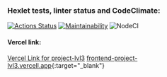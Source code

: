 ### Hexlet tests, linter status and CodeClimate:
[![Actions Status](https://github.com/novda/frontend-project-lvl3/workflows/hexlet-check/badge.svg)](https://github.com/novda/frontend-project-lvl3/actions)
[![Maintainability](https://api.codeclimate.com/v1/badges/a99a88d28ad37a79dbf6/maintainability)](https://github.com/novda/frontend-project-lvl3/maintainability)
![NodeCI](https://github.com/novda/frontend-project-lvl3/actions/workflows/nodejs.yml/badge.svg)


#### Vercel link:
<a href="https://frontend-project-lvl3-c76fk5yre-novda.vercel.app/" target="_blank">Vercel Link for project-lvl3</a>
[frontend-project-lvl3.vercell.app](https://frontend-project-lvl3-c76fk5yre-novda.vercel.app/){:target="_blank"}

